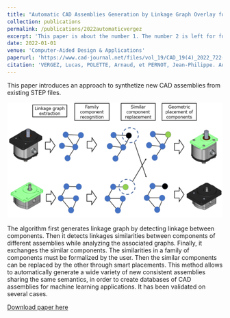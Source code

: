 ```yaml
---
title: "Automatic CAD Assemblies Generation by Linkage Graph Overlay for Machine Learning Applications"
collection: publications
permalink: /publications/2022automaticvergez
excerpt: 'This paper is about the number 1. The number 2 is left for future work.'
date: 2022-01-01
venue: 'Computer-Aided Design & Applications'
paperurl: 'https://www.cad-journal.net/files/vol_19/CAD_19(4)_2022_722-732.pdf'
citation: 'VERGEZ, Lucas, POLETTE, Arnaud, et PERNOT, Jean-Philippe. Automatic CAD Assemblies Generation by Linkage Graph Overlay for Machine Learning Applications. Computer-Aided Design and Applications, 2021, vol. 19, no 4, p. 722-732.'
---
```

This paper introduces an approach to synthetize new CAD assemblies from existing STEP files. 

<img src='/images/bp-cada.png'>

The algorithm first generates linkage graph by detecting linkage between components. 
Then it detects linkages similarities between components of different assemblies while analyzing the associated graphs. 
Finally, it exchanges the similar components. The similarities in a family of components must be formalized by the user. 
Then the similar components can be replaced by the other through smart placements. 
This method allows to automatically generate a wide variety of new consistent assemblies sharing the same semantics, in order to create databases of CAD assemblies for machine learning applications. 
It has been validated on several cases.

[Download paper here](https://www.cad-journal.net/files/vol_19/CAD_19(4)_2022_722-732.pdf)

